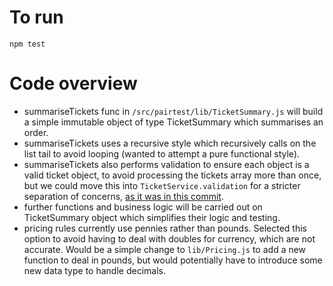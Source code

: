 # To run

`npm test`

# Code overview

- summariseTickets func in `/src/pairtest/lib/TicketSummary.js` will build a simple immutable object of type TicketSummary which summarises an order.
- summariseTickets uses a recursive style which recursively calls on the list tail to avoid looping (wanted to attempt a pure functional style).
- summariseTickets also performs validation to ensure each object is a valid ticket object, to avoid processing the tickets array more than once, but we could move this into `TicketService.validation` for a stricter separation of concerns, [as it was in this commit](https://github.com/JP-Anderson/cinema-ticket-test/commit/8f14d18efc79960a8b6bc4e3bd7723bfe3525af7).
- further functions and business logic will be carried out on TicketSummary object which simplifies their logic and testing.
- pricing rules currently use pennies rather than pounds. Selected this option to avoid having to deal with doubles for currency, which are not accurate. Would be a simple change to `lib/Pricing.js` to add a new function to deal in pounds, but would potentially have to introduce some new data type to handle decimals.

